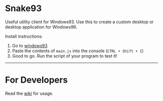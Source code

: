 # Snake93

Useful utility client for Windows93.
Use this to create a custom desktop or desktop application for Windows96.

Install instructions:
1. Go to [windows93](https://windows93.net)
2. Paste the contents of `main.js` into the console (`CTRL + Shift + I`)
3. Good to go. Run the script of your program to test it!

---

# For Developers

Read the [wiki](https://github.com/telephone-line/Snake93/wiki) for usage.
